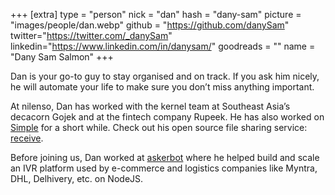 +++
[extra]
type = "person"
nick = "dan"
hash = "dany-sam"
picture = "images/people/dan.webp"
github = "https://github.com/danySam"
twitter="https://twitter.com/_danySam"
linkedin="https://www.linkedin.com/in/danysam/"
goodreads = ""
name = "Dany Sam Salmon"
+++

  <p class="text-black text-base leading-normal  md:text-xl lg:text-xl md:leading-snug font-light pb-4 md:pb-7">
    Dan is your go-to guy to stay organised and on track. If you ask him nicely, he will automate your life to make sure you don’t miss anything important.
  </p>
  <p class="text-black text-base leading-normal  md:text-xl lg:text-xl md:leading-snug font-light pb-4 md:pb-7">
    At nilenso, Dan has worked with the kernel team at Southeast Asia’s decacorn Gojek and at the fintech company Rupeek. He has also worked on <a class='underline hover:text-pink-500' href='http://simple.org'>Simple<a/> for a short while. Check out his open source file sharing service: <a class='underline hover:text-pink-500' href='https://github.com/nilenso/receive'>receive</a>.
  </p>
  <p class="text-black text-base leading-normal  md:text-xl lg:text-xl md:leading-snug font-light pb-4 md:pb-7">
    Before joining us, Dan worked at <a class='underline hover:text-pink-500' href='https://www.askerbot.com'>askerbot</a> where he helped build and scale an IVR platform used by e-commerce and logistics companies like Myntra, DHL, Delhivery, etc. on NodeJS.
</p>

